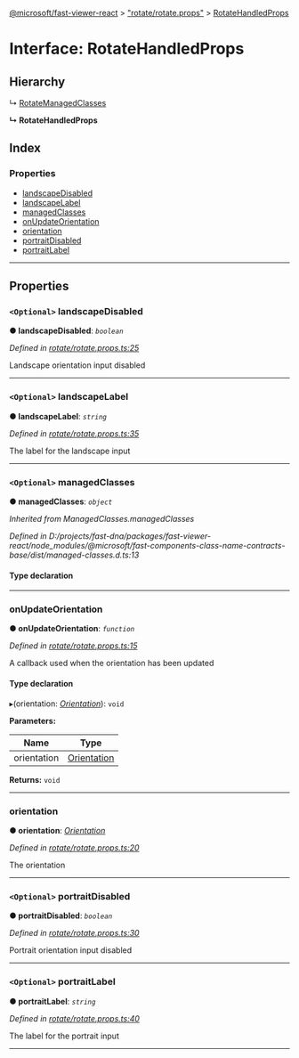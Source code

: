 [@microsoft/fast-viewer-react](../README.md) > ["rotate/rotate.props"](../modules/_rotate_rotate_props_.md) > [RotateHandledProps](../interfaces/_rotate_rotate_props_.rotatehandledprops.md)

# Interface: RotateHandledProps

## Hierarchy

↳  [RotateManagedClasses](_rotate_rotate_props_.rotatemanagedclasses.md)

**↳ RotateHandledProps**

## Index

### Properties

* [landscapeDisabled](_rotate_rotate_props_.rotatehandledprops.md#landscapedisabled)
* [landscapeLabel](_rotate_rotate_props_.rotatehandledprops.md#landscapelabel)
* [managedClasses](_rotate_rotate_props_.rotatehandledprops.md#managedclasses)
* [onUpdateOrientation](_rotate_rotate_props_.rotatehandledprops.md#onupdateorientation)
* [orientation](_rotate_rotate_props_.rotatehandledprops.md#orientation)
* [portraitDisabled](_rotate_rotate_props_.rotatehandledprops.md#portraitdisabled)
* [portraitLabel](_rotate_rotate_props_.rotatehandledprops.md#portraitlabel)

---

## Properties

<a id="landscapedisabled"></a>

### `<Optional>` landscapeDisabled

**● landscapeDisabled**: *`boolean`*

*Defined in [rotate/rotate.props.ts:25](https://github.com/Microsoft/fast-dna/blob/164dd3ca/packages/fast-viewer-react/src/rotate/rotate.props.ts#L25)*

Landscape orientation input disabled

___
<a id="landscapelabel"></a>

### `<Optional>` landscapeLabel

**● landscapeLabel**: *`string`*

*Defined in [rotate/rotate.props.ts:35](https://github.com/Microsoft/fast-dna/blob/164dd3ca/packages/fast-viewer-react/src/rotate/rotate.props.ts#L35)*

The label for the landscape input

___
<a id="managedclasses"></a>

### `<Optional>` managedClasses

**● managedClasses**: *`object`*

*Inherited from ManagedClasses.managedClasses*

*Defined in D:/projects/fast-dna/packages/fast-viewer-react/node_modules/@microsoft/fast-components-class-name-contracts-base/dist/managed-classes.d.ts:13*

#### Type declaration

___
<a id="onupdateorientation"></a>

###  onUpdateOrientation

**● onUpdateOrientation**: *`function`*

*Defined in [rotate/rotate.props.ts:15](https://github.com/Microsoft/fast-dna/blob/164dd3ca/packages/fast-viewer-react/src/rotate/rotate.props.ts#L15)*

A callback used when the orientation has been updated

#### Type declaration
▸(orientation: *[Orientation](../enums/_rotate_rotate_props_.orientation.md)*): `void`

**Parameters:**

| Name | Type |
| ------ | ------ |
| orientation | [Orientation](../enums/_rotate_rotate_props_.orientation.md) |

**Returns:** `void`

___
<a id="orientation"></a>

###  orientation

**● orientation**: *[Orientation](../enums/_rotate_rotate_props_.orientation.md)*

*Defined in [rotate/rotate.props.ts:20](https://github.com/Microsoft/fast-dna/blob/164dd3ca/packages/fast-viewer-react/src/rotate/rotate.props.ts#L20)*

The orientation

___
<a id="portraitdisabled"></a>

### `<Optional>` portraitDisabled

**● portraitDisabled**: *`boolean`*

*Defined in [rotate/rotate.props.ts:30](https://github.com/Microsoft/fast-dna/blob/164dd3ca/packages/fast-viewer-react/src/rotate/rotate.props.ts#L30)*

Portrait orientation input disabled

___
<a id="portraitlabel"></a>

### `<Optional>` portraitLabel

**● portraitLabel**: *`string`*

*Defined in [rotate/rotate.props.ts:40](https://github.com/Microsoft/fast-dna/blob/164dd3ca/packages/fast-viewer-react/src/rotate/rotate.props.ts#L40)*

The label for the portrait input

___

